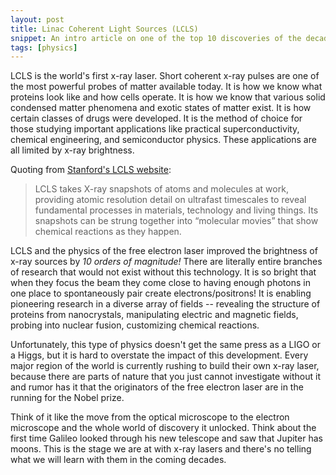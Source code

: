 ```yaml
---
layout: post
title: Linac Coherent Light Sources (LCLS)
snippet: An intro article on one of the top 10 discoveries of the decade.
tags: [physics]
---
```


LCLS is the world's first x-ray laser.  Short coherent x-ray pulses are one of the most powerful probes of matter available today.  It is how we know what proteins look like and how cells operate.  It is how we know that various solid condensed matter phenomena and  exotic states of matter exist.  It is how certain classes of drugs were developed.  It is the method of choice for those studying important applications like practical superconductivity, chemical engineering, and semiconductor physics.  These applications are all limited by x-ray brightness.

Quoting from [Stanford's LCLS website](https://lcls.slac.stanford.edu/overview):
> LCLS takes X-ray snapshots of atoms and molecules at work, providing atomic resolution detail on ultrafast timescales to reveal fundamental processes in materials, technology and living things. Its snapshots can be strung together into “molecular movies” that show chemical reactions as they happen.

LCLS and the physics of the free electron laser improved the brightness of x-ray sources by *10 orders of magnitude!*  There are literally entire branches of research that would not exist without this technology.  It is so bright that when they focus the beam they come close to having enough photons in one place to spontaneously pair create electrons/positrons! It is enabling pioneering research in a diverse array of fields -- revealing the structure of proteins from nanocrystals, manipulating electric and magnetic fields, probing into nuclear fusion, customizing chemical reactions.

Unfortunately, this type of physics doesn't get the same press as a LIGO or a Higgs, but it is hard to overstate the impact of this development.  Every major region of the world is currently rushing to build their own x-ray laser, because there are parts of nature that you just cannot investigate without it and rumor has it that the originators of the free electron laser are in the running for the Nobel prize.  

Think of it like the move from the optical microscope to the electron microscope and the whole world of discovery it unlocked. Think about the first time Galileo looked through his new telescope and saw that Jupiter has moons. This is the stage we are at with x-ray lasers and there's no telling what we will learn with them in the coming decades.
